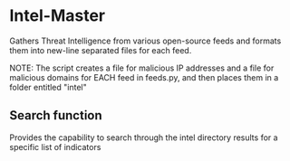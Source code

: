 Intel-Master
============

Gathers Threat Intelligence from various open-source feeds and formats them into new-line separated files for each feed.

NOTE:
The script creates a file for malicious IP addresses and a file for malicious domains for EACH feed in feeds.py, and then places them in a folder entitled "intel" 

Search function
---------------

Provides the capability to search through the intel directory results for a specific list of indicators
